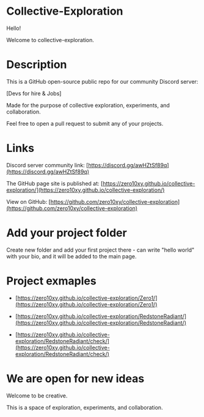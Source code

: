 # Collective-Exploration

Hello!

Welcome to collective-exploration.

# Description

This is a GitHub open-source public repo for our  community Discord server:

[Devs for hire & Jobs]

Made for the purpose of collective exploration, experiments, and collaboration.

Feel free to open a pull request to submit any of your projects.

# Links

Discord server community link: [https://discord.gg/awHZtSf89q](https://discord.gg/awHZtSf89q)

The GitHub page site is published at: [https://zero10xy.github.io/collective-exploration/](https://zero10xy.github.io/collective-exploration/)

View on GitHub: [https://github.com/zero10xy/collective-exploration](https://github.com/zero10xy/collective-exploration)

# Add your project folder

Create new folder and add your first project there - can write "hello world" with your bio, and it will be added to the main page.

# Project exmaples

* [https://zero10xy.github.io/collective-exploration/Zero1/](https://zero10xy.github.io/collective-exploration/Zero1/)

* [https://zero10xy.github.io/collective-exploration/RedstoneRadiant/](https://zero10xy.github.io/collective-exploration/RedstoneRadiant/)

* [https://zero10xy.github.io/collective-exploration/RedstoneRadiant/check/](https://zero10xy.github.io/collective-exploration/RedstoneRadiant/check/)

# We are open for new ideas

Welcome to be creative.

This is a space of exploration, experiments, and collaboration.
